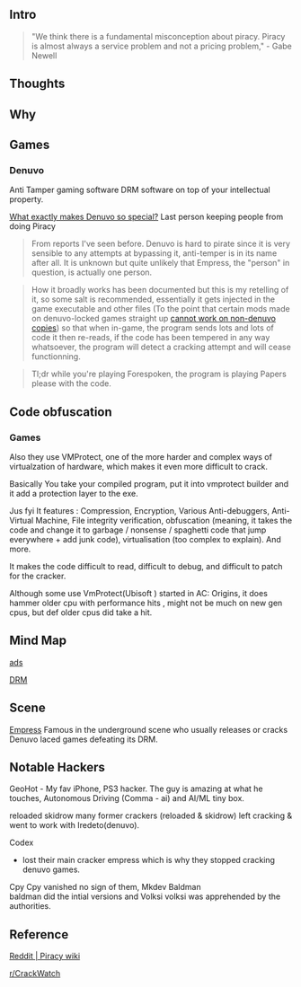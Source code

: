 
## Intro


> "We think there is a fundamental misconception about piracy. Piracy is almost always a service problem and not a pricing problem," - Gabe Newell


## Thoughts


## Why





## Games


### Denuvo 

Anti Tamper gaming software DRM software on top of your intellectual property. 

[What exactly makes Denuvo so special?](https://www.reddit.com/r/PiratedGames/comments/1awhcev/what_exactly_makes_denuvo_so_special_why_is_it_so/)
Last person keeping people from doing Piracy
> From reports I've seen before. Denuvo is hard to pirate since it is very sensible to any attempts at bypassing it, anti-temper is in its name after all. It is unknown but quite unlikely that Empress, the "person" in question, is actually one person.

> How it broadly works has been documented but this is my retelling of it, so some salt is recommended, essentially it gets injected in the game executable and other files (To the point that certain mods made on denuvo-locked games straight up [cannot work on non-denuvo copies](https://www.youtube.com/post/UgkxVhsUNSdiTDULuqKUFNPfBrg8vIzzV-tH)) so that when in-game, the program sends lots and lots of code it then re-reads, if the code has been tempered in any way whatsoever, the program will detect a cracking attempt and will cease functionning.

> Tl;dr while you're playing Forespoken, the program is playing Papers please with the code.



## Code obfuscation 


### Games


Also they use VMProtect, one of the more harder and complex ways of virtualzation of hardware, which makes it even more difficult to crack.

Basically You take your compiled program, put it into vmprotect builder and it add a protection layer to the exe.

Jus fyi It features : Compression, Encryption, Various Anti-debuggers, Anti-Virtual Machine, File integrity verification, obfuscation (meaning, it takes the code and change it to garbage / nonsense / spaghetti code that jump everywhere + add junk code), virtualisation (too complex to explain). And more.

It makes the code difficult to read, difficult to debug, and difficult to patch for the cracker.

Although some use VmProtect(Ubisoft ) started in AC: Origins, it does hammer older cpu with performance hits , might not be much on new gen cpus, but def older cpus did take a hit.


## Mind Map

[ads](thoughts/ads.md)

[DRM](DRM.md)


## Scene

[Empress](<https://en.wikipedia.org/wiki/Empress_(cracker)>) Famous in the underground scene who usually releases or cracks Denuvo laced games defeating its DRM.

## Notable Hackers

GeoHot - My fav iPhone, PS3 hacker. 
The guy is amazing at what he touches, Autonomous Driving (Comma - ai) and AI/ML tiny box.

reloaded
skidrow
many former crackers (reloaded & skidrow) left cracking & went to work with Iredeto(denuvo).

Codex 
- lost their main cracker empress which is why they stopped cracking denuvo games.

Cpy Cpy vanished no sign of them, 
Mkdev 
Baldman  
baldman did the intial versions and 
Volksi
volksi was apprehended by the authorities.


## Reference

[Reddit | Piracy wiki](https://www.reddit.com/r/piracy/wiki/faq/)

[r/CrackWatch](https://www.reddit.com/r/CrackWatch/)

